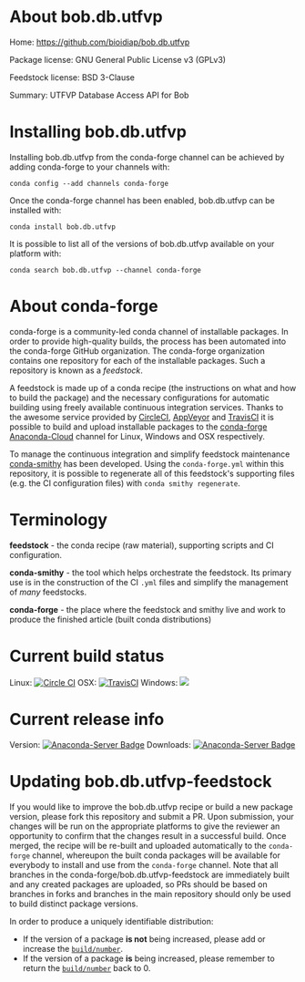 About bob.db.utfvp
==================

Home: https://github.com/bioidiap/bob.db.utfvp

Package license: GNU General Public License v3 (GPLv3)

Feedstock license: BSD 3-Clause

Summary: UTFVP Database Access API for Bob



Installing bob.db.utfvp
=======================

Installing bob.db.utfvp from the conda-forge channel can be achieved by adding conda-forge to your channels with:

```
conda config --add channels conda-forge
```

Once the conda-forge channel has been enabled, bob.db.utfvp can be installed with:

```
conda install bob.db.utfvp
```

It is possible to list all of the versions of bob.db.utfvp available on your platform with:

```
conda search bob.db.utfvp --channel conda-forge
```


About conda-forge
=================

conda-forge is a community-led conda channel of installable packages.
In order to provide high-quality builds, the process has been automated into the
conda-forge GitHub organization. The conda-forge organization contains one repository
for each of the installable packages. Such a repository is known as a *feedstock*.

A feedstock is made up of a conda recipe (the instructions on what and how to build
the package) and the necessary configurations for automatic building using freely
available continuous integration services. Thanks to the awesome service provided by
[CircleCI](https://circleci.com/), [AppVeyor](http://www.appveyor.com/)
and [TravisCI](https://travis-ci.org/) it is possible to build and upload installable
packages to the [conda-forge](https://anaconda.org/conda-forge)
[Anaconda-Cloud](http://docs.anaconda.org/) channel for Linux, Windows and OSX respectively.

To manage the continuous integration and simplify feedstock maintenance
[conda-smithy](http://github.com/conda-forge/conda-smithy) has been developed.
Using the ``conda-forge.yml`` within this repository, it is possible to regenerate all of
this feedstock's supporting files (e.g. the CI configuration files) with ``conda smithy regenerate``.


Terminology
===========

**feedstock** - the conda recipe (raw material), supporting scripts and CI configuration.

**conda-smithy** - the tool which helps orchestrate the feedstock.
                   Its primary use is in the construction of the CI ``.yml`` files
                   and simplify the management of *many* feedstocks.

**conda-forge** - the place where the feedstock and smithy live and work to
                  produce the finished article (built conda distributions)

Current build status
====================

Linux: [![Circle CI](https://circleci.com/gh/conda-forge/bob.db.utfvp-feedstock.svg?style=shield)](https://circleci.com/gh/conda-forge/bob.db.utfvp-feedstock)
OSX: [![TravisCI](https://travis-ci.org/conda-forge/bob.db.utfvp-feedstock.svg?branch=master)](https://travis-ci.org/conda-forge/bob.db.utfvp-feedstock)
Windows: ![](https://cdn.rawgit.com/conda-forge/conda-smithy/90845bba35bec53edac7a16638aa4d77217a3713/conda_smithy/static/disabled.svg)

Current release info
====================
Version: [![Anaconda-Server Badge](https://anaconda.org/conda-forge/bob.db.utfvp/badges/version.svg)](https://anaconda.org/conda-forge/bob.db.utfvp)
Downloads: [![Anaconda-Server Badge](https://anaconda.org/conda-forge/bob.db.utfvp/badges/downloads.svg)](https://anaconda.org/conda-forge/bob.db.utfvp)


Updating bob.db.utfvp-feedstock
===============================

If you would like to improve the bob.db.utfvp recipe or build a new
package version, please fork this repository and submit a PR. Upon submission,
your changes will be run on the appropriate platforms to give the reviewer an
opportunity to confirm that the changes result in a successful build. Once
merged, the recipe will be re-built and uploaded automatically to the
`conda-forge` channel, whereupon the built conda packages will be available for
everybody to install and use from the `conda-forge` channel.
Note that all branches in the conda-forge/bob.db.utfvp-feedstock are
immediately built and any created packages are uploaded, so PRs should be based
on branches in forks and branches in the main repository should only be used to
build distinct package versions.

In order to produce a uniquely identifiable distribution:
 * If the version of a package **is not** being increased, please add or increase
   the [``build/number``](http://conda.pydata.org/docs/building/meta-yaml.html#build-number-and-string).
 * If the version of a package **is** being increased, please remember to return
   the [``build/number``](http://conda.pydata.org/docs/building/meta-yaml.html#build-number-and-string)
   back to 0.

